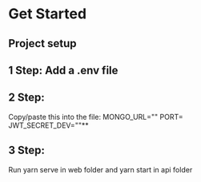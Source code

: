 # Get Started

## Project setup
## 1 Step: Add a .env file
## 2 Step: 
Copy/paste this into the file: MONGO_URL="" PORT= JWT_SECRET_DEV=""**
## 3 Step:
Run yarn serve in web folder and yarn start in api folder
